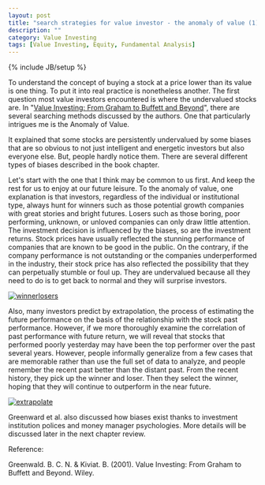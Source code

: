 ```yaml
---
layout: post
title: "search strategies for value investor - the anomaly of value (1)"
description: ""
category: Value Investing
tags: [Value Investing, Equity, Fundamental Analysis]
---
```

{% include JB/setup %}

To understand the concept of buying a stock at a price lower than its value is one thing. To put it into real practice is nonetheless another. The first question most value investors encountered is where the undervalued stocks are. In "[Value Investing: From Graham to Buffett and Beyond]( http://www.amazon.com/Value-Investing-Graham-Buffett-Finance/dp/0471463396/ref=sr_1_1?s=books&ie=UTF8&qid=1348148002&sr=1-1&keywords=value+investing)", there are several searching methods discussed by the authors. One that particularly intrigues me is the Anomaly of Value.

It explained that some stocks are persistently undervalued by some biases that are so obvious to not just intelligent and energetic investors but also everyone else. But, people hardly notice them. There are several different types of biases described in the book chapter.

Let's start with the one that I think may be common to us first. And keep the rest for us to enjoy at our future leisure. To the anomaly of value, one explanation is that investors, regardless of the individual or institutional type, always hunt for winners such as those potential growth companies with great stories and bright futures. Losers such as those boring, poor performing, unknown, or unloved companies can only draw little attention. The investment decision is influenced by the biases, so are the investment returns. Stock prices have usually reflected the stunning performance of companies that are known to be good in the public. On the contrary, if the company performance is not outstanding or the companies underperformed in the industry, their stock price has also reflected the possibility that they can perpetually stumble or foul up. They are undervalued because all they need to do is to get back to normal and they will surprise investors.

[![winnerlosers](http://ryancheng.s3.amazonaws.com/Linear%20Programming/winnerloser.jpg)](http://www.google.com/imgres?um=1&hl=en&sa=N&rlz=1C1GGGE_enHK411&biw=1024&bih=677&tbm=isch&tbnid=jQywAEnvMLpFWM:&imgrefurl=http://imperfectaction.com/blog/2009/08/02/personal-development/what-are-the-difference-between-winners-and-losers/&docid=obVK-xXHig11hM&imgurl=http://imperfectaction.com/blog/wp-content/uploads/2009/08/winner_loser_sign_rmk7-300x199.jpg&w=300&h=199&ei=A4FgUOSyHeSfiAet7oHoCQ&zoom=1&iact=rc&dur=7&sig=115733308527216250789&page=1&tbnh=158&tbnw=239&start=0&ndsp=12&ved=1t:429,r:2,s:0,i:79&tx=70&ty=71)

Also, many investors predict by extrapolation, the process of estimating the future performance on the basis of the relationship with the stock past performance. However, if we more thoroughly examine the correlation of past performance with future return, we will reveal that stocks that performed poorly yesterday may have been the top performer over the past several years. However, people informally generalize from a few cases that are memorable rather than use the full set of data to analyze, and people remember the recent past better than the distant past. From the recent history, they pick up the winner and loser. Then they select the winner, hoping that they will continue to outperform in the near future.

[![extrapolate](http://ryancheng.s3.amazonaws.com/Linear%20Programming/extrapolate.png)](http://www.google.com/imgres?um=1&hl=en&rlz=1C1GGGE_enHK411&biw=1024&bih=677&tbm=isch&tbnid=PgaL13livntzyM:&imgrefurl=http://burrowers.blogspot.com/2010/08/writing-tuesday-go-forth-be-fruitful.html&docid=7V-OMmMaSNVJoM&imgurl=http://3.bp.blogspot.com/_dMkYONP5tfs/THxp8-blDAI/AAAAAAAAADQ/zuHTiFv0rF0/s320/extrapolate.gif&w=270&h=235&ei=O4FgUOmJE-aZiAfXt4HIAQ&zoom=1&iact=hc&vpx=554&vpy=47&dur=2162&hovh=188&hovw=216&tx=128&ty=117&sig=115733308527216250789&page=2&tbnh=148&tbnw=216&start=13&ndsp=16&ved=1t:429,r:6,s:13,i:136)

Greenward et al. also discussed how biases exist thanks to investment institution polices and money manager psychologies. More details will be discussed later in the next chapter review.

Reference:

Greenwald. B. C. N. & Kiviat. B. (2001). Value Investing: From Graham to Buffett and Beyond. Wiley.
